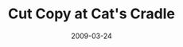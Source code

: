 ---
date: '2009-03-24'
artist: Cut Copy
festival: ''
venue: Cat's Cradle
city: Carborro
state: NC
country: USA
price: $17.96
solo: 'No'
title: Cut Copy at Cat's Cradle
slug: 2009-03-24-cut-copy
cover: ''
genre: ''
category: show
tags: []
created: 02/15/2019
artists:
  - Cut Copy
  - Matt & Kim
openers:
  - Matt & Kim
---